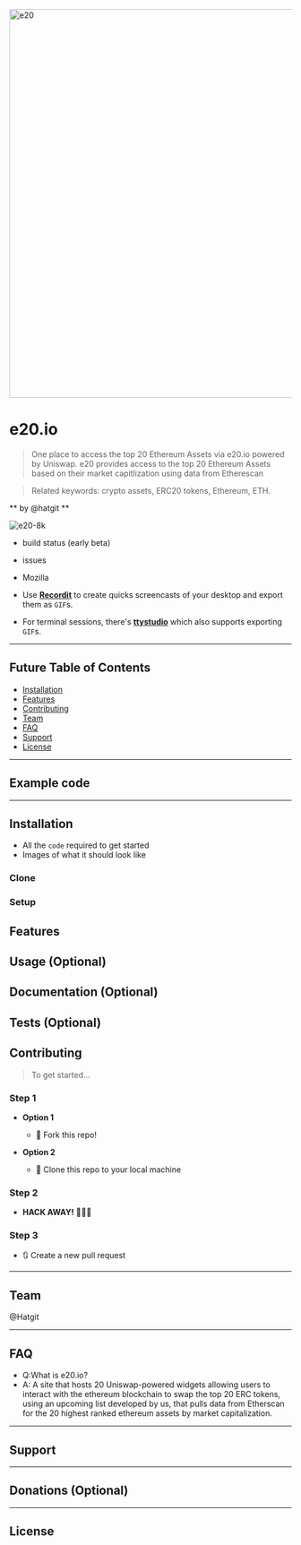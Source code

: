 <img width="694" alt="e20" src="https://user-images.githubusercontent.com/5213035/93328972-2b2bf180-f825-11ea-9383-9f20dc818c4e.png">


# e20.io

> One place to access the top 20 Ethereum Assets via e20.io powered by Uniswap.
> e20 provides access to the top 20 Ethereum Assets based on their market capitlization using data from Etherescan

> Related keywords: crypto assets, ERC20 tokens, Ethereum, ETH. 

** by @hatgit **

![e20-8k](https://user-images.githubusercontent.com/5213035/93329183-7ba34f00-f825-11ea-8c69-b4fdad9454bd.png)

- build status (early beta)
- issues 
- Mozilla
 
 

- Use <a href="http://recordit.co/" target="_blank">**Recordit**</a> to create quicks screencasts of your desktop and export them as `GIF`s.
- For terminal sessions, there's <a href="https://github.com/chjj/ttystudio" target="_blank">**ttystudio**</a> which also supports exporting `GIF`s.

 
---

## Future Table of Contents  


- [Installation](#installation)
- [Features](#features)
- [Contributing](#contributing)
- [Team](#team)
- [FAQ](#faq)
- [Support](#support)
- [License](#license)


---

## Example code  

---

## Installation

- All the `code` required to get started
- Images of what it should look like

### Clone



### Setup

 

## Features
## Usage (Optional)
## Documentation (Optional)
## Tests (Optional)



## Contributing

> To get started...

### Step 1

- **Option 1**
    - 🍴 Fork this repo!

- **Option 2**
    - 👯 Clone this repo to your local machine  

### Step 2

- **HACK AWAY!** 🔨🔨🔨

### Step 3

- 🔃 Create a new pull request  

---

## Team
 
 @Hatgit
 
---

## FAQ

 - Q:What is e20.io?
  - A: A site that hosts 20 Uniswap-powered widgets allowing users to interact with the ethereum blockchain to swap the top 20 ERC tokens, using an upcoming list developed by us, that pulls data from Etherscan for the 20 highest ranked ethereum assets by market capitalization. 
---

## Support
 

---

## Donations (Optional)

 

---

## License
 
 
